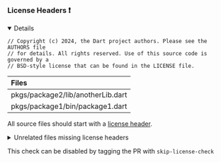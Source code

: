 ### License Headers :exclamation:

<details open>
<summary>
Details
</summary>

```
// Copyright (c) 2024, the Dart project authors. Please see the AUTHORS file
// for details. All rights reserved. Use of this source code is governed by a
// BSD-style license that can be found in the LICENSE file.
```

| Files |
| :--- |
|pkgs/package2/lib/anotherLib.dart|
|pkgs/package1/bin/package1.dart|

All source files should start with a [license header](https://github.com/dart-lang/ecosystem/wiki/License-Header).

<details>
<summary>
Unrelated files missing license headers
</summary>

| Files |
| :--- |
|pkgs/package2/test/package2_test.dart|
|pkgs/package2/lib/package2.dart|
|pkgs/package1/test/package1_test.dart|
|pkgs/package1/lib/package1.dart|
|pkgs/package3/test/package3_test.dart|
|pkgs/package3/lib/package3.dart|
|pkgs/package3/bin/package3.dart|
</details>




This check can be disabled by tagging the PR with `skip-license-check`
</details>

